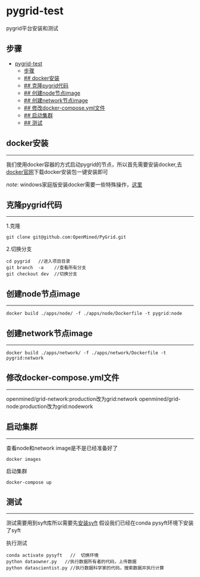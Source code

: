 # pygrid-test
pygrid平台安装和测试

## 步骤
- [pygrid-test](#pygrid-test)
  - [步骤](#步骤)
  - [## docker安装](#-docker安装)
  - [## 克隆pygrid代码](#-克隆pygrid代码)
  - [## 创建node节点image](#-创建node节点image)
  - [## 创建network节点image](#-创建network节点image)
  - [## 修改docker-compose.yml文件](#-修改docker-composeyml文件)
  - [## 启动集群](#-启动集群)
  - [## 测试](#-测试)

## docker安装
---
我们使用docker容器的方式启动pygrid的节点，所以首先需要安装docker,去[docker官网](https://www.docker.com/get-started)下载docker安装包一键安装即可

*note*: windows家庭版安装docker需要一些特殊操作，[这里](https://docs.docker.com/docker-for-windows/install-windows-home/)

## 克隆pygrid代码
---
1.克隆
```
git clone git@github.com:OpenMined/PyGrid.git 
```
2.切换分支
```
cd pygrid   //进入项目目录
git branch  -a    //查看所有分支
git checkout dev  //切换分支
```
## 创建node节点image
---
```
docker build ./apps/node/ -f ./apps/node/Dockerfile -t pygrid:node
```
## 创建network节点image
---
```
docker build ./apps/network/ -f ./apps/network/Dockerfile -t pygrid:network
```
## 修改docker-compose.yml文件
---
openmined/grid-network:production改为grid:network
openmined/grid-node:production改为grid:nodework
## 启动集群
---
查看node和network image是不是已经准备好了

```
docker images
```

启动集群
```
docker-compose up
```
## 测试
---
测试需要用到syft库所以需要先[安装syft](https://github.com/yyl-smpc/pysyft-test)
假设我们已经在conda pysyft环境下安装了syft

执行测试
```
conda activate pysyft   //  切换环境
python dataowner.py   //执行数据所有者的代码，上传数据
python datascientist.py //执行数据科学家的代码，搜索数据并执行计算
```